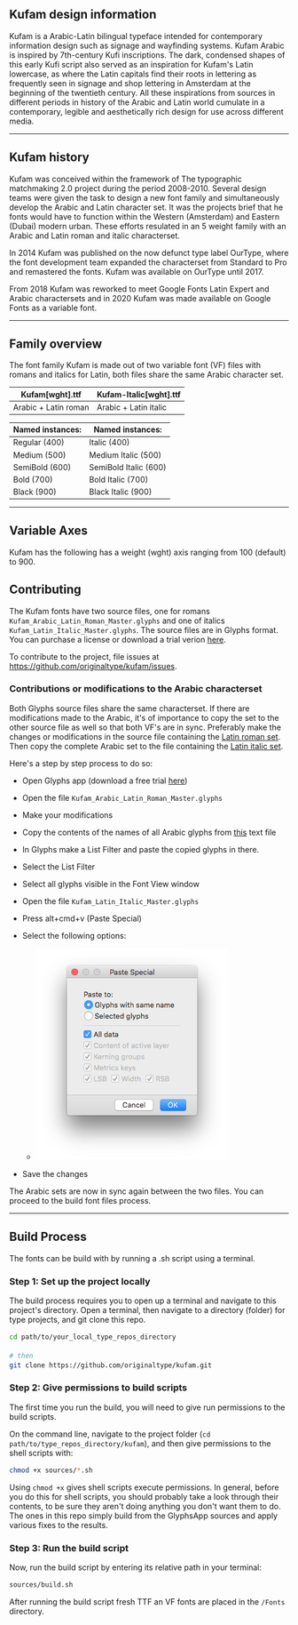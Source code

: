 
## Kufam design information

Kufam is a Arabic-Latin bilingual typeface intended for contemporary information design such as signage and wayfinding systems. Kufam Arabic is inspired by 7th-century Kufi inscriptions. The dark, condensed shapes of this early Kufi script also served as an inspiration for Kufam's Latin lowercase, as where the Latin capitals find their roots in lettering as frequently seen in signage and shop lettering in Amsterdam at the beginning of the twentieth century. All these inspirations from sources in different periods in history of the Arabic and Latin world cumulate in a contemporary, legible and aesthetically rich design for use across different media.

---

## Kufam history

Kufam was conceived within the framework of The typographic matchmaking 2.0 project during the period 2008-2010. Several design teams were given the task to design a new font family and simultaneously develop the Arabic and Latin character set. It was the projects brief that he fonts would have to function within the Western (Amsterdam) and Eastern (Dubai) modern urban. These efforts resulated in an 5 weight family with an Arabic and Latin roman and italic characterset.

In 2014 Kufam was published on the now defunct type label OurType, where the font development team expanded the characterset from Standard to Pro and remastered the fonts. Kufam was available on OurType until 2017.

From 2018 Kufam was reworked to meet Google Fonts Latin Expert and Arabic charactersets and in 2020 Kufam was made available on Google Fonts as a variable font.

---
## Family overview

The font family Kufam is made out of two variable font (VF) files with romans and italics for Latin, both files share the same Arabic character set.

Kufam[wght].ttf | Kufam-Italic[wght].ttf
------------ | -------------
Arabic + Latin roman | Arabic + Latin italic

Named instances: | Named instances: 
------------ | -------------
Regular (400) | Italic (400)
Medium (500) | Medium Italic (500)
SemiBold (600) | SemiBold Italic (600)
Bold (700) | Bold Italic (700)
Black (900) | Black Italic (900)

---
## Variable Axes

Kufam has the following has a weight (wght) axis ranging from 100 (default) to 900.

## Contributing

The Kufam fonts have two source files, one for romans `Kufam_Arabic_Latin_Roman_Master.glyphs` and one of italics `Kufam_Latin_Italic_Master.glyphs`.
The source files are in Glyphs format. You can purchase a license or download a trial verion [here](https://www.glyphsapp.com).

To contribute to the project, file issues at <https://github.com/originaltype/kufam/issues>.

### Contributions or modifications to the Arabic characterset

Both Glyphs source files share the same characterset. If there are modifications made to the Arabic, it's of importance to copy the set to the other source file as well so that both VF's are in sync. Preferably make the changes or modifications in the source file containing the [Latin roman set](https://github.com/originaltype/kufam/blob/decompose-nested-transformed-components/sources/Kufam_Arabic_Latin_Roman_Master.glyphs). Then copy the complete Arabic set to the file containing the [Latin italic set](https://github.com/originaltype/kufam/blob/decompose-nested-transformed-components/sources/Kufam_Latin_Italic_Master.glyphs).

Here's a step by step process to do so:
* Open Glyphs app (download a free trial [here](https://glyphsapp.com/buy))
* Open the file `Kufam_Arabic_Latin_Roman_Master.glyphs`
* Make your modifications
* Copy the contents of the names of all Arabic glyphs from [this](https://github.com/originaltype/kufam/blob/decompose-nested-transformed-components/sources/current%20Arabic%20glyph%20set.txt) text file
* In Glyphs make a List Filter and paste the copied glyphs in there.
* Select the List Filter
* Select all glyphs visible in the Font View window
* Open the file `Kufam_Latin_Italic_Master.glyphs`
* Press alt+cmd+v (Paste Special)
* Select the following options:
  * ![Paste Special options](https://github.com/originaltype/kufam/blob/decompose-nested-transformed-components/working%20files/paste-special-glyphs-app.png)

* Save the changes

The Arabic sets are now in sync again between the two files. You can proceed to the build font files process.

---
## Build Process

The fonts can be build with by running a .sh script using a terminal.

### Step 1: Set up the project locally

The build process requires you to open up a terminal and navigate to this project's directory. Open a terminal, then navigate to a directory (folder) for type projects, and git clone this repo.

```bash
cd path/to/your_local_type_repos_directory

# then
git clone https://github.com/originaltype/kufam.git
```

### Step 2: Give permissions to build scripts

The first time you run the build, you will need to give run permissions to the build scripts.

On the command line, navigate to the project folder (`cd path/to/type_repos_directory/kufam`), and then give permissions to the shell scripts with:

```bash
chmod +x sources/*.sh
```

Using `chmod +x` gives shell scripts execute permissions. In general, before you do this for shell scripts, you should probably take a look through their contents, to be sure they aren't doing anything you don't want them to do. The ones in this repo simply build from the GlyphsApp sources and apply various fixes to the results.

### Step 3: Run the build script

Now, run the build script by entering its relative path in your terminal:

```bash
sources/build.sh
```

After running the build script fresh TTF an VF fonts are placed in the `/Fonts` directory.


